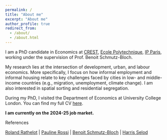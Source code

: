 ```yaml
---
permalink: /
title: "About me"
excerpt: "About me"
author_profile: true
redirect_from: 
  - /about/
  - /about.html
---
```


I am a PhD candidate in Economics at [CREST](https://crest.science/), [Ecole Polytechnique](https://www.polytechnique.edu/en), [IP Paris](https://www.ip-paris.fr/en), working under the supervision of Prof. Benoit Schmutz-Bloch.

My research lies at the intersection of development, urban, and labour economics. More specifically, I focus on how informal employment and informal housing relate to key challenges faced by cities in low- and middle-income countries (e.g., migration, unemployment, climate change). I am also interested in spatial sorting and residential segregation.

During my PhD, I visited the Department of Economics at University College London. You can find my full CV [here](https://tlmonnier.github.io/files/CV.pdf).

**I am currently on the 2024-25 job market.**

References

[Roland Rathelot](http://rolandrathelot.com/) | [Pauline Rossi](https://sites.google.com/site/paulinerossimoulin/home) | [Benoit Schmutz-Bloch](https://sites.google.com/site/benoitschmutz/) | [Harris Selod](https://sites.google.com/site/hselod/)

